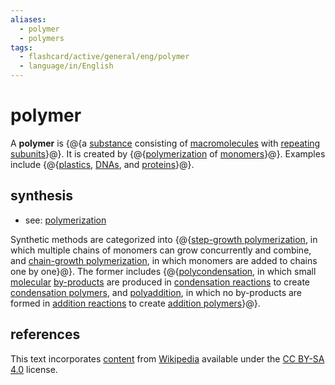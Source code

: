 ```yaml
---
aliases:
  - polymer
  - polymers
tags:
  - flashcard/active/general/eng/polymer
  - language/in/English
---
```


# polymer

A __polymer__ is {@{a [substance](chemical%20substance.md) consisting of [macromolecules](macromolecule.md) with [repeating subunits](repeat%20unit.md)}@}. It is created by {@{[polymerization](polymerization.md) of [monomers](monomer.md)}@}. Examples include {@{[plastics](plastic.md), [DNAs](DNA.md), and [proteins](protein.md)}@}. <!--SR:!2025-02-24,448,250!2025-12-11,748,330!2026-03-25,721,290-->

## synthesis

- see: [polymerization](polymerization.md)

Synthetic methods are categorized into {@{[step-growth polymerization](step-growth%20polymerization.md), in which multiple chains of monomers can grow concurrently and combine, and [chain-growth polymerization](chain-growth%20polymerization.md), in which monomers are added to chains one by one}@}. The former includes {@{[polycondensation](polycondenstaion.md), in which small [molecular](molecule.md) [by-products](by-product.md) are produced in [condensation reactions](condensation%20reaction.md) to create [condensation polymers](condensation%20polymer.md), and [polyaddition](polyaddition.md), in which no by-products are formed in [addition reactions](addition%20reaction.md) to create [addition polymers](addition%20polymer.md)}@}. <!--SR:!2027-03-19,872,250!2028-08-07,1293,290-->

## references

This text incorporates [content](https://en.wikipedia.org/wiki/polymer) from [Wikipedia](Wikipedia.md) available under the [CC BY-SA 4.0](https://creativecommons.org/licenses/by-sa/4.0/) license.

